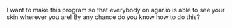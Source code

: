 I want to make this program so that everybody on agar.io is able to see your skin wherever you are! By any chance do you know how to do this?
